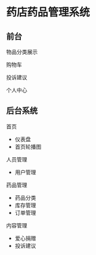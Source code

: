 # 药店药品管理系统

## 前台

物品分类展示

购物车

投诉建议

个人中心

## 后台系统

首页

- 仪表盘
- 首页轮播图

人员管理

- 用户管理

药品管理

- 药品分类
- 库存管理
- 订单管理

内容管理

- 爱心捐赠
- 投诉建议

